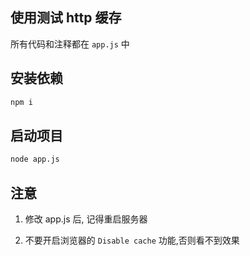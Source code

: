 ## 使用测试 http 缓存

所有代码和注释都在 `app.js` 中

## 安装依赖

```sh
npm i
```

## 启动项目

```sh
node app.js
```

## 注意

1. 修改 app.js 后, 记得重启服务器

2. 不要开启浏览器的 `Disable cache` 功能,否则看不到效果
